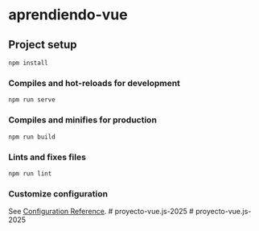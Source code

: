 # aprendiendo-vue

## Project setup
```
npm install
```

### Compiles and hot-reloads for development
```
npm run serve
```

### Compiles and minifies for production
```
npm run build
```

### Lints and fixes files
```
npm run lint
```

### Customize configuration
See [Configuration Reference](https://cli.vuejs.org/config/).
#   p r o y e c t o - v u e . j s - 2 0 2 5  
 #   p r o y e c t o - v u e . j s - 2 0 2 5  
 